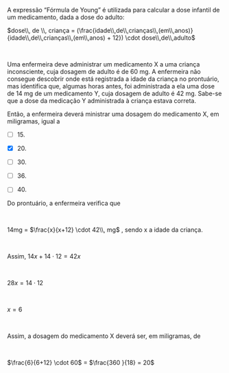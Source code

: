 

A expressão “Fórmula de Young” é utilizada para calcular a dose infantil de um medicamento, dada a dose do adulto:

$dose\\, de \\, criança = (\frac{idade\\,de\\,crianças\\,(em\\,anos)}{idade\\,de\\,crianças\\,(em\\,anos) + 12}) \cdot dose\\,de\\,adulto$

 

Uma enfermeira deve administrar um medicamento X a uma criança inconsciente, cuja dosagem de adulto é de 60 mg. A enfermeira não consegue descobrir onde está registrada a idade da criança no prontuário, mas identifica que, algumas horas antes, foi administrada a ela uma dose de 14 mg de um medicamento Y, cuja dosagem de adulto é 42 mg. Sabe-se que a dose da medicação Y administrada à criança estava correta.

Então, a enfermeira deverá ministrar uma dosagem do medicamento X, em miligramas, igual a



- [ ] 15\.
- [x] 20\.
- [ ] 30\.
- [ ] 36\.
- [ ] 40\.


Do prontuário, a enfermeira verifica que

 

14mg = $\frac{x}{x+12} \cdot 42\\, mg$ , sendo x a idade da criança.

 

Assim, $14x + 14 \cdot 12 = 42x$

 

$28x = 14 \cdot 12$

 

$x = 6$

 

Assim, a dosagem do medicamento X deverá ser, em miligramas, de

 

$\frac{6}{6+12} \cdot 60$ = $\frac{360 }{18} = 20$

 

 

        
